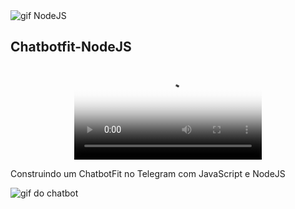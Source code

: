 <img src="https://github.com/Sandra23U/Chatbotfit-NodeJS/blob/dependabot/npm_and_yarn/lodash-4.17.21/Siga%20para%20ver%20mais%20dicas.gif" alt="gif NodeJS">




## Chatbotfit-NodeJS




<div align="center"><video src="https://gifs.com/?source=https://storage.googleapis.com/user-uploaded-media/e1a3d79c-9bd7-4053-abb9-d13773ba7ad5.mp4" width=”300″ height=”150″ poster=”chatbot.png” controls> </video></div> <alt="video do chatbot">
  


Construindo um ChatbotFit no Telegram com JavaScript e NodeJS

<img src="https://github.com/Sandra23U/Chatbotfit-NodeJS/blob/dependabot/npm_and_yarn/lodash-4.17.21/chatbotfit.gif" alt="gif do chatbot">

